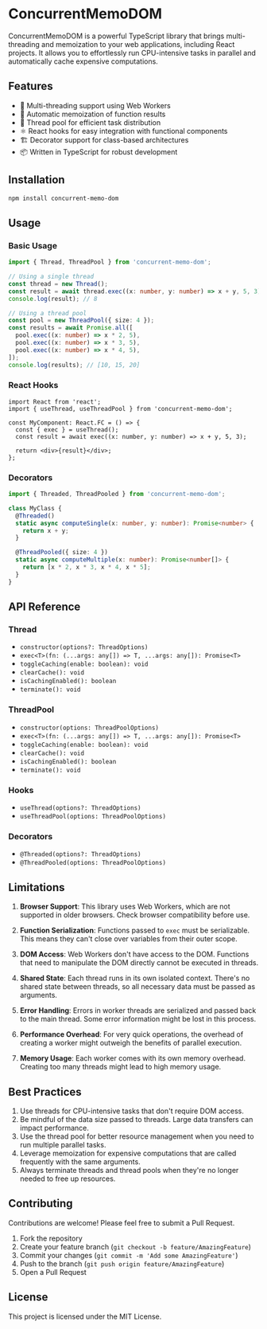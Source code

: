 # ConcurrentMemoDOM

ConcurrentMemoDOM is a powerful TypeScript library that brings multi-threading and memoization to your web applications, including React projects. It allows you to effortlessly run CPU-intensive tasks in parallel and automatically cache expensive computations.

## Features

- 🚀 Multi-threading support using Web Workers
- 🧠 Automatic memoization of function results
- 🧵 Thread pool for efficient task distribution
- ⚛️ React hooks for easy integration with functional components
- 🏗️ Decorator support for class-based architectures
- 📦 Written in TypeScript for robust development

## Installation

```bash
npm install concurrent-memo-dom
```

## Usage

### Basic Usage

```typescript
import { Thread, ThreadPool } from 'concurrent-memo-dom';

// Using a single thread
const thread = new Thread();
const result = await thread.exec((x: number, y: number) => x + y, 5, 3);
console.log(result); // 8

// Using a thread pool
const pool = new ThreadPool({ size: 4 });
const results = await Promise.all([
  pool.exec((x: number) => x * 2, 5),
  pool.exec((x: number) => x * 3, 5),
  pool.exec((x: number) => x * 4, 5),
]);
console.log(results); // [10, 15, 20]
```

### React Hooks

```tsx
import React from 'react';
import { useThread, useThreadPool } from 'concurrent-memo-dom';

const MyComponent: React.FC = () => {
  const { exec } = useThread();
  const result = await exec((x: number, y: number) => x + y, 5, 3);
  
  return <div>{result}</div>;
};
```

### Decorators

```typescript
import { Threaded, ThreadPooled } from 'concurrent-memo-dom';

class MyClass {
  @Threaded()
  static async computeSingle(x: number, y: number): Promise<number> {
    return x + y;
  }

  @ThreadPooled({ size: 4 })
  static async computeMultiple(x: number): Promise<number[]> {
    return [x * 2, x * 3, x * 4, x * 5];
  }
}
```

## API Reference

### Thread

- `constructor(options?: ThreadOptions)`
- `exec<T>(fn: (...args: any[]) => T, ...args: any[]): Promise<T>`
- `toggleCaching(enable: boolean): void`
- `clearCache(): void`
- `isCachingEnabled(): boolean`
- `terminate(): void`

### ThreadPool

- `constructor(options: ThreadPoolOptions)`
- `exec<T>(fn: (...args: any[]) => T, ...args: any[]): Promise<T>`
- `toggleCaching(enable: boolean): void`
- `clearCache(): void`
- `isCachingEnabled(): boolean`
- `terminate(): void`

### Hooks

- `useThread(options?: ThreadOptions)`
- `useThreadPool(options: ThreadPoolOptions)`

### Decorators

- `@Threaded(options?: ThreadOptions)`
- `@ThreadPooled(options: ThreadPoolOptions)`

## Limitations

1. **Browser Support**: This library uses Web Workers, which are not supported in older browsers. Check browser compatibility before use.

2. **Function Serialization**: Functions passed to `exec` must be serializable. This means they can't close over variables from their outer scope.

3. **DOM Access**: Web Workers don't have access to the DOM. Functions that need to manipulate the DOM directly cannot be executed in threads.

4. **Shared State**: Each thread runs in its own isolated context. There's no shared state between threads, so all necessary data must be passed as arguments.

5. **Error Handling**: Errors in worker threads are serialized and passed back to the main thread. Some error information might be lost in this process.

6. **Performance Overhead**: For very quick operations, the overhead of creating a worker might outweigh the benefits of parallel execution.

7. **Memory Usage**: Each worker comes with its own memory overhead. Creating too many threads might lead to high memory usage.

## Best Practices

1. Use threads for CPU-intensive tasks that don't require DOM access.
2. Be mindful of the data size passed to threads. Large data transfers can impact performance.
3. Use the thread pool for better resource management when you need to run multiple parallel tasks.
4. Leverage memoization for expensive computations that are called frequently with the same arguments.
5. Always terminate threads and thread pools when they're no longer needed to free up resources.

## Contributing

Contributions are welcome! Please feel free to submit a Pull Request.

1. Fork the repository
2. Create your feature branch (`git checkout -b feature/AmazingFeature`)
3. Commit your changes (`git commit -m 'Add some AmazingFeature'`)
4. Push to the branch (`git push origin feature/AmazingFeature`)
5. Open a Pull Request

## License

This project is licensed under the MIT License.